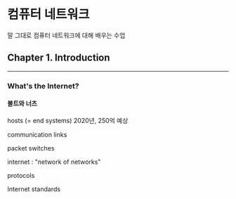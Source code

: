 # 컴퓨터 네트워크


말 그대로 컴퓨터 네트워크에 대해 배우는 수업 

## Chapter 1. Introduction

***

### What's the Internet?

#### 볼트와 너츠

hosts (= end systems) 2020년, 250억 예상

communication links

packet switches

internet : "network of networks"

protocols

Internet standards